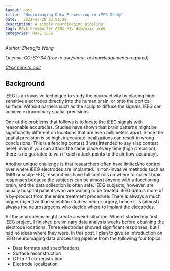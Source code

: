 ```yaml
---
layout: post
title:  "Neuroimaging Data Processing in iEEG Study"
date:   2022-07-20 23:01:22
description: A simple neuroimaging pipeline
tags: RAVE FreeSurfer AFNI FSL dcm2niix iEEG
categories: RAVE iEEG
---
```


*Author: Zhengjia Wang*

*License: CC-BY-04 (free to use/share, acknowledgements required)*

*[Click here to edit](https://github.com/dipterix/dipterix.github.io/edit/master/_posts/2022-07-20-neuroimaging-ieeg.md)*

## Background

iEEG is an invasive technique to study the neuroactivity by placing high-sensitive electrodes directly into the human brain, or onto the cortical surface. 
Without barriers such as the sculp to diffuse the signals, iEEG can achieve extraordinary spatial precisions. 

One of the problems that follows is to locate the iEEG signals with reasonable accuracies. Studies have shown that brain patterns might be significantly different on locations that are even millimeters apart. Since the spatial precision is so high, inaccurate localizations can result in wrong conclusions. This is a fencing contest (I was intended to say slap contest here): even if you can attack the same place every time (high precision), there is no guaratee to win if each attack points to the air (low accuracy). 

Another unique challenge is that researchers often have limited/no control over where iEEG electrodes are implanted. In non-invasive methods such as fMRI or sculp-EEG, researchers have full controls on where to collect brain responses because the subjects can be almost anyone with a functioning brain, and the data collection is often safe. iEEG subjects, however, are usually hospital patients who are waiting to be treated. iEEG data is more of a by-product from the entire treatment procedure. There is always a much bigger objective than scientific studies: neurosurgery, hence it is (almost) always the neurosurgeons who decide where to implant the electrodes.

All these problems might create a weird situation. When I started my first iEEG project, I finished preliminary data analysis weeks before obtaining the electrode locations. Three electrodes showed significant responses, but I had no ideas where they were. In this post, I plan to give an introduction on iEEG neuroimaging data processing pipeline from the following four topics:

* Data formats and specifications
* Surface reconstruction
* CT to T1 co-registration
* Electrode localization


